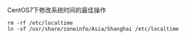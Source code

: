 CentOS7下修改系统时间的最佳操作
```
rm -rf /etc/localtime
ln -sf /usr/share/zoneinfo/Asia/Shanghai /etc/localtime
```